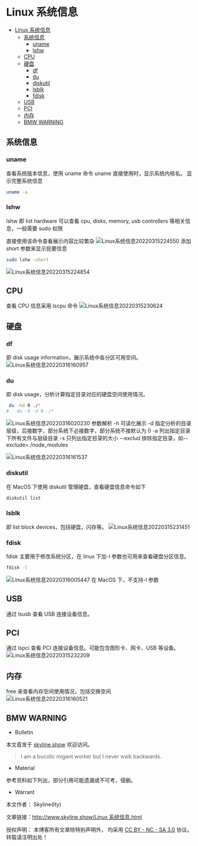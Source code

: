 # Linux 系统信息

<!-- @import "[TOC]" {cmd="toc" depthFrom=1 depthTo=6 orderedList=false} -->

<!-- code_chunk_output -->

- [Linux 系统信息](#linux-系统信息)
  - [系统信息](#系统信息)
    - [uname](#uname)
    - [lshw](#lshw)
  - [CPU](#cpu)
  - [硬盘](#硬盘)
    - [df](#df)
    - [du](#du)
    - [diskutil](#diskutil)
    - [lsblk](#lsblk)
    - [fdisk](#fdisk)
  - [USB](#usb)
  - [PCI](#pci)
  - [内存](#内存)
  - [BMW WARNING](#bmw-warning)

<!-- /code_chunk_output -->

## 系统信息

### uname

查看系统版本信息，使用 uname 命令
uname 直接使用时，显示系统内核名。
显示完整系统信息

```sh
uname -a
```

### lshw

lshw 即 list hardware 可以查看 cpu, disks, memory, usb controllers 等相关信息，一般需要 sudo 权限

直接使用该命令查看展示内容比较繁杂
![Linux系统信息20220315224550](https://raw.githubusercontent.com/skylinety/blog-pics/master/imgs/Linux%E7%B3%BB%E7%BB%9F%E4%BF%A1%E6%81%AF20220315224550.png)
添加 short 参数来显示扼要信息

```sh
sudo lshw -short
```

![Linux系统信息20220315224854](https://raw.githubusercontent.com/skylinety/blog-pics/master/imgs/Linux%E7%B3%BB%E7%BB%9F%E4%BF%A1%E6%81%AF20220315224854.png)

## CPU

查看 CPU 信息采用 lscpu 命令
![Linux系统信息20220315230624](https://raw.githubusercontent.com/skylinety/blog-pics/master/imgs/Linux%E7%B3%BB%E7%BB%9F%E4%BF%A1%E6%81%AF20220315230624.png)

## 硬盘

### df

即 disk usage information，展示系统中各分区可用空间。
![Linux系统信息20220316160957](https://raw.githubusercontent.com/skylinety/blog-pics/master/imgs/Linux%E7%B3%BB%E7%BB%9F%E4%BF%A1%E6%81%AF20220316160957.png)

### du

即 disk usage，分析计算指定目录对应的硬盘空间使用情况。

```sh
 du -hd 0 ./*
#   du -h -d 0 ./*
```

![Linux系统信息20220316020230](https://raw.githubusercontent.com/skylinety/blog-pics/master/imgs/Linux%E7%B3%BB%E7%BB%9F%E4%BF%A1%E6%81%AF20220316020230.png)
参数解析
-h 可读化展示
-d 指定分析的目录层级，后接数字，部分系统下必接数字，部分系统不接默认为 0
-a 列出指定目录下所有文件与层级目录
-s 只列出指定目录的大小
--exclud 排除指定目录，如--exclude=./node_modules

![Linux系统信息20220316161537](https://raw.githubusercontent.com/skylinety/blog-pics/master/imgs/Linux%E7%B3%BB%E7%BB%9F%E4%BF%A1%E6%81%AF20220316161537.png)

### diskutil

在 MacOS 下使用 diskutil 管理硬盘，查看硬盘信息命令如下

```sh
diskutil list
```

### lsblk

即 list block devices，包括硬盘，闪存等。
![Linux系统信息20220315231451](https://raw.githubusercontent.com/skylinety/blog-pics/master/imgs/Linux%E7%B3%BB%E7%BB%9F%E4%BF%A1%E6%81%AF20220315231451.png)

### fdisk

fdisk 主要用于修改系统分区，在 linux 下加-l 参数也可用来查看硬盘分区信息。

```sh
fdisk -l
```

![Linux系统信息20220316005447](https://raw.githubusercontent.com/skylinety/blog-pics/master/imgs/Linux%E7%B3%BB%E7%BB%9F%E4%BF%A1%E6%81%AF20220316005447.png)
在 MacOS 下，不支持-l 参数

## USB

通过 lsusb 查看 USB 连接设备信息。

## PCI

通过 lspci 查看 PCI 连接设备信息。可能包含图形卡、网卡、USB 等设备。
![Linux系统信息20220315232209](https://raw.githubusercontent.com/skylinety/blog-pics/master/imgs/Linux%E7%B3%BB%E7%BB%9F%E4%BF%A1%E6%81%AF20220315232209.png)

## 内存

free 来查看内存空间使用情况，包括交换空间
![Linux系统信息20220316160521](https://raw.githubusercontent.com/skylinety/blog-pics/master/imgs/Linux%E7%B3%BB%E7%BB%9F%E4%BF%A1%E6%81%AF20220316160521.png)

## BMW WARNING

- Bulletin

本文首发于 [skyline.show](http://www.skyline.show) 欢迎访问。

> I am a bucolic migant worker but I never walk backwards.

- Material

参考资料如下列出，部分引用可能遗漏或不可考，侵删。

>

- Warrant

本文作者： Skyline(lty)

文章链接：[http://www.skyline.show/Linux 系统信息.html](http://www.skyline.show/Linux系统信息.html)

授权声明： 本博客所有文章除特别声明外， 均采用 [CC BY - NC - SA 3.0](https://creativecommons.org/licenses/by-nc-sa/3.0/deed.zh) 协议。 转载请注明出处！
